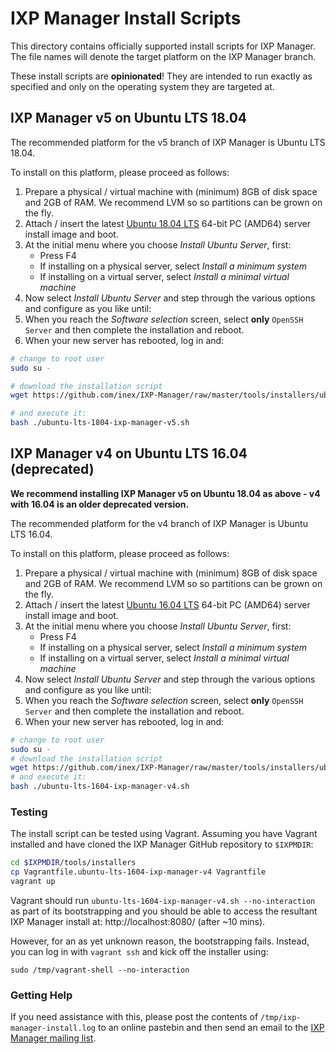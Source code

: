 # IXP Manager Install Scripts

This directory contains officially supported install scripts for IXP Manager. The file names will denote the target platform on the IXP Manager branch.

These install scripts are **opinionated**! They are intended to run exactly as specified and only on the operating system they are targeted at.

## IXP Manager v5 on Ubuntu LTS 18.04

The recommended platform for the v5 branch of IXP Manager is Ubuntu LTS 18.04.

To install on this platform, please proceed as follows:

1. Prepare a physical / virtual machine with (minimum) 8GB of disk space and 2GB of RAM. We recommend LVM so so partitions can be grown on the fly.
2. Attach / insert the latest [Ubuntu 18.04 LTS](http://releases.ubuntu.com/18.04/) 64-bit PC (AMD64) server install image and boot.
3. At the initial menu where you choose *Install Ubuntu Server*, first:
   * Press F4
   * If installing on a physical server, select *Install a minimum system*
   * If installing on a virtual server, select *Install a minimal virtual machine*
4. Now select *Install Ubuntu Server* and step through the various options and configure as you like until:
5. When you reach the *Software selection* screen, select **only** `OpenSSH Server` and then complete the installation and reboot.
6. When your new server has rebooted, log in and: 

```bash
# change to root user
sudo su -

# download the installation script
wget https://github.com/inex/IXP-Manager/raw/master/tools/installers/ubuntu-lts-1804-ixp-manager-v5.sh

# and execute it:
bash ./ubuntu-lts-1804-ixp-manager-v5.sh
```



## IXP Manager v4 on Ubuntu LTS 16.04 (deprecated)

**We recommend installing IXP Manager v5 on Ubuntu 18.04 as above - v4 with 16.04 is an older deprecated version.**

The recommended platform for the v4 branch of IXP Manager is Ubuntu LTS 16.04.

To install on this platform, please proceed as follows:

1. Prepare a physical / virtual machine with (minimum) 8GB of disk space and 2GB of RAM. We recommend LVM so so partitions can be grown on the fly.
2. Attach / insert the latest [Ubuntu 16.04 LTS](http://releases.ubuntu.com/16.04/) 64-bit PC (AMD64) server install image and boot.
3. At the initial menu where you choose *Install Ubuntu Server*, first:
   * Press F4
   * If installing on a physical server, select *Install a minimum system*
   * If installing on a virtual server, select *Install a minimal virtual machine*
4. Now select *Install Ubuntu Server* and step through the various options and configure as you like until:
5. When you reach the *Software selection* screen, select **only** `OpenSSH Server` and then complete the installation and reboot.
6. When your new server has rebooted, log in and: 

```bash
# change to root user
sudo su -
# download the installation script
wget https://github.com/inex/IXP-Manager/raw/master/tools/installers/ubuntu-lts-1604-ixp-manager-v4.sh
# and execute it:
bash ./ubuntu-lts-1604-ixp-manager-v4.sh
```

### Testing

The install script can be tested using Vagrant. Assuming you have Vagrant installed and have cloned the IXP Manager GitHub repository to `$IXPMDIR`:

```bash
cd $IXPMDIR/tools/installers
cp Vagrantfile.ubuntu-lts-1604-ixp-manager-v4 Vagrantfile
vagrant up
```

Vagrant should run `ubuntu-lts-1604-ixp-manager-v4.sh --no-interaction` as part of its bootstrapping and you should be able to access the resultant IXP Manager install at: http://localhost:8080/ (after ~10 mins).

However, for an as yet unknown reason, the bootstrapping fails. Instead, you can log in with `vagrant ssh` and kick off the installer using:

    sudo /tmp/vagrant-shell --no-interaction



### Getting Help

If you need assistance with this, please post the contents of `/tmp/ixp-manager-install.log` to an online pastebin and then send an email to the [IXP Manager mailing list](https://www.inex.ie/mailman/listinfo/ixpmanager).
    
   
